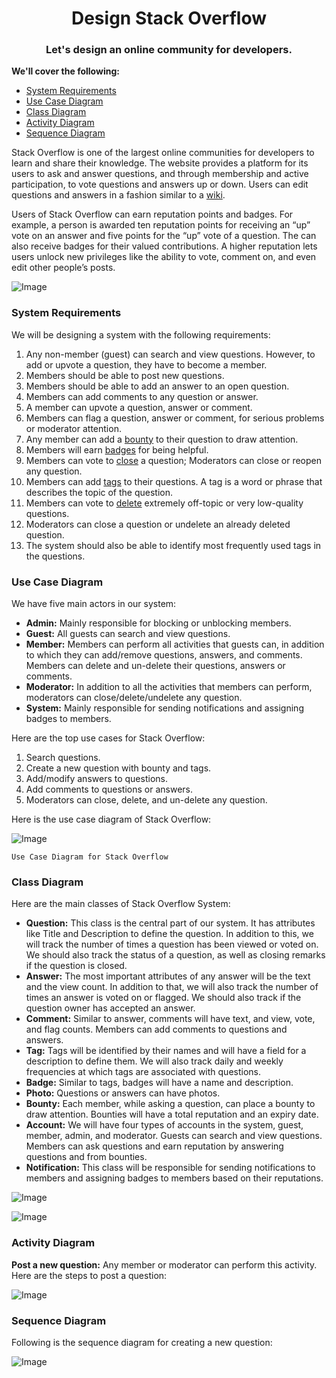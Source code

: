 <h1 align="center">Design Stack Overflow</h1>
<h3 align="center">Let's design an online community for developers.</h3>

**We'll cover the following:**

* [System Requirements](#system-requirements)
* [Use Case Diagram](#use-case-diagram)
* [Class Diagram](#class-diagram)
* [Activity Diagram](#activity-diagram)
* [Sequence Diagram](#sequence-diagram)

Stack Overflow is one of the largest online communities for developers to learn and share their knowledge. The website provides a platform for its users to ask and answer questions, and through membership and active participation, to vote questions and answers up or down. Users can edit questions and answers in a fashion similar to a [wiki](https://en.wikipedia.org/wiki/Wiki).

Users of Stack Overflow can earn reputation points and badges. For example, a person is awarded ten reputation points for receiving an “up” vote on an answer and five points for the “up” vote of a question. The can also receive badges for their valued contributions. A higher reputation lets users unlock new privileges like the ability to vote, comment on, and even edit other people’s posts.

![Image](https://github.com/user-attachments/assets/7e71da4d-601d-40f8-8a46-23c820effb2f)


### System Requirements

We will be designing a system with the following requirements:

1. Any non-member (guest) can search and view questions. However, to add or upvote a question, they have to become a member.
2. Members should be able to post new questions.
3. Members should be able to add an answer to an open question.
4. Members can add comments to any question or answer.
5. A member can upvote a question, answer or comment.
6. Members can flag a question, answer or comment, for serious problems or moderator attention.
7. Any member can add a [bounty](https://stackoverflow.com/help/bounty) to their question to draw attention.
8. Members will earn [badges](https://stackoverflow.com/help/badges) for being helpful.
9. Members can vote to [close](https://stackoverflow.com/help/closed-questions) a question; Moderators can close or reopen any question.
10. Members can add [tags](https://stackoverflow.com/help/tagging) to their questions. A tag is a word or phrase that describes the topic of the question.
11. Members can vote to [delete](https://stackoverflow.com/help/deleted-questions) extremely off-topic or very low-quality questions.
12. Moderators can close a question or undelete an already deleted question.
13. The system should also be able to identify most frequently used tags in the questions.

### Use Case Diagram

We have five main actors in our system:

* **Admin:** Mainly responsible for blocking or unblocking members.
* **Guest:** All guests can search and view questions.
* **Member:** Members can perform all activities that guests can, in addition to which they can add/remove questions, answers, and comments. Members can delete and un-delete their questions, answers or comments.
* **Moderator:** In addition to all the activities that members can perform, moderators can close/delete/undelete any question.
* **System:** Mainly responsible for sending notifications and assigning badges to members.

Here are the top use cases for Stack Overflow:

1. Search questions.
2. Create a new question with bounty and tags.
3. Add/modify answers to questions.
4. Add comments to questions or answers.
5. Moderators can close, delete, and un-delete any question.

Here is the use case diagram of Stack Overflow:

![Image](https://github.com/user-attachments/assets/f1718bc3-e6e6-44bc-a0a5-beb7ba61ffaf)


    Use Case Diagram for Stack Overflow

### Class Diagram

Here are the main classes of Stack Overflow System:

* **Question:** This class is the central part of our system. It has attributes like Title and Description to define the question. In addition to this, we will track the number of times a question has been viewed or voted on. We should also track the status of a question, as well as closing remarks if the question is closed.
* **Answer:** The most important attributes of any answer will be the text and the view count. In addition to that, we will also track the number of times an answer is voted on or flagged. We should also track if the question owner has accepted an answer.
* **Comment:** Similar to answer, comments will have text, and view, vote, and flag counts. Members can add comments to questions and answers.
* **Tag:** Tags will be identified by their names and will have a field for a description to define them. We will also track daily and weekly frequencies at which tags are associated with questions.
* **Badge:** Similar to tags, badges will have a name and description.
* **Photo:** Questions or answers can have photos.
* **Bounty:** Each member, while asking a question, can place a bounty to draw attention. Bounties will have a total reputation and an expiry date.
* **Account:** We will have four types of accounts in the system, guest, member, admin, and moderator. Guests can search and view questions. Members can ask questions and earn reputation by answering questions and from bounties.
* **Notification:** This class will be responsible for sending notifications to members and assigning badges to members based on their reputations.

![Image](https://github.com/user-attachments/assets/f366206b-72f7-4de5-9e05-fb2fce8f8285)

![Image](https://github.com/user-attachments/assets/1b7a03a6-bed4-4bf8-98d6-9445b3d9a100)

### Activity Diagram

**Post a new question:** Any member or moderator can perform this activity. Here are the steps to post a question:

![Image](https://github.com/user-attachments/assets/e06a3c2b-cf89-45d9-b7ca-e4a6c3184b4a)

### Sequence Diagram

Following is the sequence diagram for creating a new question:

![Image](https://github.com/user-attachments/assets/e7614a92-4ca1-4c83-94db-3f8ec8e4fe59)
